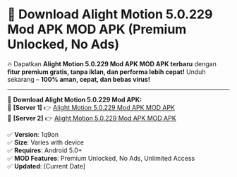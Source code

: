 # 🚀 Download Alight Motion 5.0.229 Mod APK MOD APK (Premium Unlocked, No Ads)  

🔥 Dapatkan **Alight Motion 5.0.229 Mod APK MOD APK terbaru** dengan **fitur premium gratis, tanpa iklan, dan performa lebih cepat!** Unduh sekarang – **100% aman, cepat, dan bebas virus!**  

---


🔽 **Download Alight Motion 5.0.229 Mod APK:**  
🔹 **[Server 1]** 👉 [Alight Motion 5.0.229 Mod APK MOD APK](https://apkcomod.com?title=Alight_Motion_5.0.229_Mod_APK)  
🔹 **[Server 2]** 👉 [Alight Motion 5.0.229 Mod APK MOD APK](https://apkcomod.com?title=Alight_Motion_5.0.229_Mod_APK)  


✅ **Version**: 1q9on  
✅ **Size**: Varies with device  
✅ **Requires**: Android 5.0+  
✅ **MOD Features**: Premium Unlocked, No Ads, Unlimited Access  
✅ **Updated**: [Current Date]  